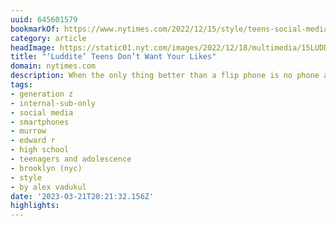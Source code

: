 ```yaml
---
uuid: 645601579
bookmarkOf: https://www.nytimes.com/2022/12/15/style/teens-social-media.html
category: article
headImage: https://static01.nyt.com/images/2022/12/18/multimedia/15LUDDITE-TEENS-4-c878/15LUDDITE-TEENS-4-c878-largeHorizontalJumbo.jpg
title: "‘Luddite’ Teens Don’t Want Your Likes"
domain: nytimes.com
description: When the only thing better than a flip phone is no phone at all.
tags:
- generation z
- internal-sub-only
- social media
- smartphones
- murrow
- edward r
- high school
- teenagers and adolescence
- brooklyn (nyc)
- style
- by alex vadukul
date: '2023-03-21T20:21:32.156Z'
highlights:
---
```



